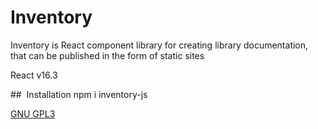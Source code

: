 # Inventory
Inventory is React component library for creating library documentation, that can be published in the form of static sites

React v16.3

##  Installation
npm i inventory-js

[GNU GPL3](https://www.gnu.org/licenses/gpl-3.0.en.html)